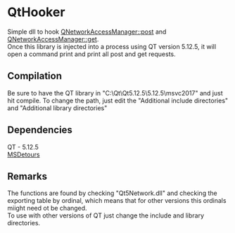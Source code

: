 # QtHooker
Simple dll to hook [QNetworkAccessManager::post](https://doc.qt.io/qt-5/qnetworkaccessmanager.html#post) and [QNetworkAccessManager::get](https://doc.qt.io/qt-5/qnetworkaccessmanager.html#get).<br>
Once this library is injected into a process using QT version 5.12.5, it will open a command print and print all post and get requests.

## Compilation
Be sure to have the QT library in "C:\Qt\Qt5.12.5\5.12.5\msvc2017" and just hit compile. To change the path, just edit the "Additional include directories" and "Additional library directories"

## Dependencies
QT - 5.12.5 <br>
[MSDetours](https://github.com/microsoft/Detours)

## Remarks
The functions are found by checking "Qt5Network.dll" and checking the exporting table by ordinal, which means that for other versions this ordinals miight need ot be changed. <br>
To use with other versions of QT just change the include and library directories. 
